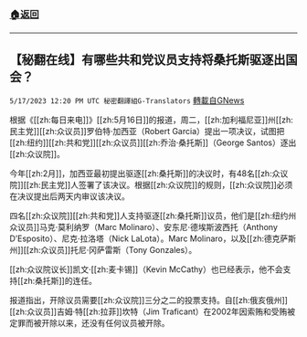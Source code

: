 ###  [:house:返回](README.md)
---


## 【秘翻在线】有哪些共和党议员支持将桑托斯驱逐出国会？
`5/17/2023 12:20 PM UTC 秘密翻譯組G-Translators` [轉載自GNews](https://gnews.org/articles/1308047)

根据《[[zh:每日来电]]》[[zh:5月16日]]的报道，周二，[[zh:加利福尼亚]]州[[zh:民主党]][[zh:众议员]]罗伯特·加西亚（Robert Garcia）提出一项决议，试图把[[zh:纽约]][[zh:共和党]][[zh:众议员]][[zh:乔治·桑托斯]]（George Santos）逐出[[zh:众议院]]。

今年[[zh:2月]]，加西亚最初提出驱逐[[zh:桑托斯]]的决议时，有48名[[zh:众议院]][[zh:民主党]]人签署了该决议。根据[[zh:众议院]]的规则，[[zh:众议院]]必须在决议提出后两天内审议该决议。

四名[[zh:众议院]][[zh:共和党]]人支持驱逐[[zh:桑托斯]]议员，他们是[[zh:纽约州众议员]]马克·莫利纳罗（Marc Molinaro）、安东尼·德埃斯波西托（Anthony D’Esposito）、尼克·拉洛塔（Nick LaLota）。Marc Molinaro，以及[[zh:德克萨斯州]][[zh:众议员]]托尼·冈萨雷斯（Tony Gonzales）。

[[zh:众议院议长]]凯文·[[zh:麦卡锡]]（Kevin McCathy）也已经表示，他不会支持[[zh:桑托斯]]的连任。

报道指出，开除议员需要[[zh:众议院]]三分之二的投票支持。自[[zh:俄亥俄州]][[zh:众议员]]吉姆·特[[zh:拉菲]]坎特（Jim Traficant）在2002年因索贿和受贿被定罪而被开除以来，还没有任何议员被开除。
